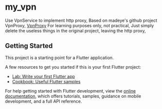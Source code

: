 # my_vpn

Use VpnService to implement http proxy,
Based on madeye's github project VpnProxy,
[VpnProxy](https://github.com/AoEiuV020/VpnProxy)
For learning purposes only, not practical,
Just simply delete the useless things in the original project, leaving the http proxy,

## Getting Started

This project is a starting point for a Flutter application.

A few resources to get you started if this is your first Flutter project:

- [Lab: Write your first Flutter app](https://docs.flutter.dev/get-started/codelab)
- [Cookbook: Useful Flutter samples](https://docs.flutter.dev/cookbook)

For help getting started with Flutter development, view the
[online documentation](https://docs.flutter.dev/), which offers tutorials,
samples, guidance on mobile development, and a full API reference.
